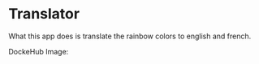 # Translator
What this app does is translate the rainbow colors to english and french.


DockeHub Image: 
